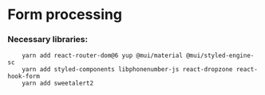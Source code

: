 # Form processing

### Necessary libraries:

```text
    yarn add react-router-dom@6 yup @mui/material @mui/styled-engine-sc 
    yarn add styled-components libphonenumber-js react-dropzone react-hook-form
    yarn add sweetalert2  
```